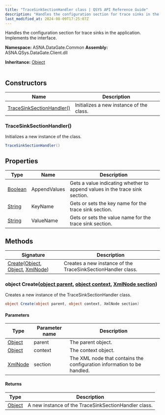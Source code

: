 ```yaml
---
title: "TraceSinkSectionHandler class | QSYS API Reference Guide"
description: "Handles the configuration section for trace sinks in the application. Implements the  interface. "
last_modified_at: 2024-08-09T17:25:07Z
---
```


Handles the configuration section for trace sinks in the application.
Implements the  interface.

**Namespace:** ASNA.DataGate.Common
**Assembly:** ASNA.QSys.DataGate.Client.dll

**Inheritance:** [Object](https://docs.microsoft.com/en-us/dotnet/api/system.object)
<br>
<br>

## Constructors

| Name | Description |
| --- | --- |
| [TraceSinkSectionHandler()](#tracesinksectionhandler) | Initializes a new instance of the  class.

### TraceSinkSectionHandler()

Initializes a new instance of the  class.

```cs
TraceSinkSectionHandler()
```

## Properties

| Type | Name | Description
| --- | --- | --- 
| [Boolean](https://docs.microsoft.com/en-us/dotnet/api/system.boolean) | AppendValues | Gets a value indicating whether to append values in the trace sink section. |
| [String](https://learn.microsoft.com/en-us/dotnet/api/system.string?view=net-8.0) | KeyName | Gets or sets the key name for the trace sink section. |
| [String](https://learn.microsoft.com/en-us/dotnet/api/system.string?view=net-8.0) | ValueName | Gets or sets the value name for the trace sink section. |

## Methods

| Signature | Description |
| --- | --- |
| [Create](#object-createobject-parent-object-context-xmlnode-section)([Object](https://docs.microsoft.com/en-us/dotnet/api/system.object), [Object](https://docs.microsoft.com/en-us/dotnet/api/system.object), [XmlNode](https://learn.microsoft.com/en-us/dotnet/api/system.xml.xmlnode?view=net-8.0)) | Creates a new instance of the TraceSinkSectionHandler class.

### object Create([object parent](https://docs.microsoft.com/en-us/dotnet/api/system.object), [object context](https://docs.microsoft.com/en-us/dotnet/api/system.object), [XmlNode section](https://learn.microsoft.com/en-us/dotnet/api/system.xml.xmlnode?view=net-8.0))

Creates a new instance of the TraceSinkSectionHandler class.

```cs
object Create(object parent, object context, XmlNode section)
```

#### Parameters

| Type | Parameter name | Description
| --- | --- | ---
| [Object](https://docs.microsoft.com/en-us/dotnet/api/system.object) | parent | The parent object.
| [Object](https://docs.microsoft.com/en-us/dotnet/api/system.object) | context | The context object.
| [XmlNode](https://learn.microsoft.com/en-us/dotnet/api/system.xml.xmlnode?view=net-8.0) | section | The XML node that contains the configuration information to be handled.

#### Returns

| Type | Description
| --- | ---
| [Object](https://docs.microsoft.com/en-us/dotnet/api/system.object) | A new instance of the TraceSinkSectionHandler class.
